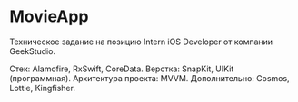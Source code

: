 # MovieApp
Техническое задание на позицию Intern iOS Developer от компании GeekStudio.

Стек: Alamofire, RxSwift, CoreData.
Верстка: SnapKit, UIKit (программная).
Архитектура проекта: MVVM.
Дополнительно: Cosmos, Lottie, Kingfisher.
